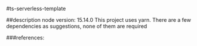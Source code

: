 #ts-serverless-template

##description
node version: 15.14.0
This project uses yarn.
There are a few dependencies as suggestions, none of them are required

###references:

